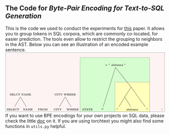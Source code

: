 ## The Code for _Byte-Pair Encoding for Text-to-SQL Generation_

This is the code we used to conduct the experiments for [this](https://arxiv.org/abs/1910.08962) paper.
It allows you to group tokens in SQL corpora, which are commonly co-located, for easier prediction. The tools even allow to restrict the grouping to neighbors in the AST. Below you can see an illustration of an encoded example sentence.
![Example Illustration](sql_ast_bpe_illustration.png)
If you want to use BPE encodings for your own projects on SQL data, please check the little [doc](sqlbpe/README.md) on it.
If you are using torchtext you might also find some functions in `utils.py` helpful.
